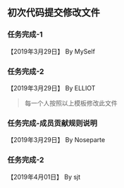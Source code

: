 ## 初次代码提交修改文件

### 任务完成-1

【2019年3月29日】 By MySelf

### 任务完成-2

【2019年3月29日】 By ELLIOT

> 每一个人按照以上模板修改此文件
### 任务完成-成员贡献规则说明

【2019年3月29日】 By Noseparte

### 任务完成-2

【2019年4月01日】 By sjt

